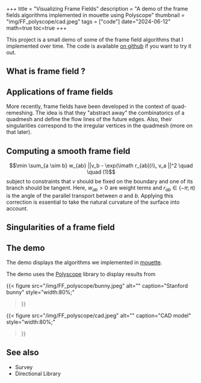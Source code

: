 +++
title = "Visualizing Frame Fields"
description = "A demo of the frame fields algorithms implemented in mouette using Polyscope"
thumbnail = "img/FF_polyscope/cad.jpeg"
tags = ["code"]
date="2024-06-12"
math=true
toc=true
+++

This project is a small demo of some of the frame field algorithms that I implemented over time. The code is available [on github]() if you want to try it out.

## What is frame field ?


## Applications of frame fields

More recently, frame fields have been developed in the context of quad-remeshing. The idea is that they "abstract away" the combinatorics of a quadmesh and define the flow lines of the future edges. Also, their singularities correspond to the irregular vertices in the quadmesh (more on that later).

## Computing a smooth frame field

$$\min \sum_{a \sim b} w_{ab} ||v_b - \exp(\imath r_{ab})\\, v_a ||^2 \quad \quad (1)$$
subject to constraints that $v$ should be fixed on the boundary and one of its branch should be tangent. Here, $w_{ab}>0$ are weight terms and $r_{ab} \in (-\pi ; \pi)$ is the angle of the parallel transport between $a$ and $b$. Applying this correction is essential to take the natural curvature of the surface into account.

## Singularities of a frame field

## The demo

The demo displays the algorithms we implemented in [mouette]().

The demo uses the [Polyscope]() library to display results from 

{{< figure src="/img/FF_polyscope/bunny.jpeg" 
alt="" 
caption="Stanford bunny"
style="width:80%;" 
>}}


{{< figure src="/img/FF_polyscope/cad.jpeg" 
alt="" 
caption="CAD model"
style="width:80%;" 
>}}

## See also

- Survey
- Directional Library